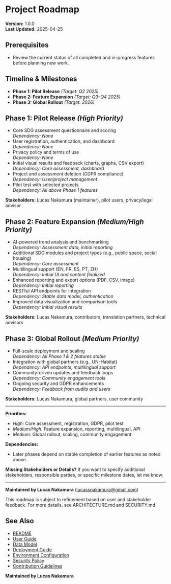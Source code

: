 # Project Roadmap

**Version:** 1.0.0  
**Last Updated:** 2025-04-25

## Prerequisites
- Review the current status of all completed and in-progress features before planning new work.

## Timeline & Milestones
- **Phase 1: Pilot Release** _(Target: Q2 2025)_
- **Phase 2: Feature Expansion** _(Target: Q3–Q4 2025)_
- **Phase 3: Global Rollout** _(Target: 2026)_

## Phase 1: Pilot Release _(High Priority)_
- Core SDG assessment questionnaire and scoring  
  _Dependency: None_
- User registration, authentication, and dashboard  
  _Dependency: None_
- Privacy policy and terms of use  
  _Dependency: None_
- Initial visual results and feedback (charts, graphs, CSV export)  
  _Dependency: Core assessment, dashboard_
- Project and assessment deletion (GDPR compliance)  
  _Dependency: User/project management_
- Pilot test with selected projects  
  _Dependency: All above Phase 1 features_

**Stakeholders:** Lucas Nakamura (maintainer), pilot users, privacy/legal advisor

## Phase 2: Feature Expansion _(Medium/High Priority)_
- AI-powered trend analysis and benchmarking  
  _Dependency: Assessment data, initial reporting_
- Additional SDG modules and project types (e.g., public space, social housing)  
  _Dependency: Core assessment_
- Multilingual support (EN, FR, ES, PT, ZH)  
  _Dependency: Initial UI and content finalized_
- Enhanced reporting and export options (PDF, CSV, image)  
  _Dependency: Initial reporting_
- RESTful API endpoints for integration  
  _Dependency: Stable data model, authentication_
- Improved data visualization and comparison tools  
  _Dependency: Initial visual results_

**Stakeholders:** Lucas Nakamura, contributors, translation partners, technical advisors

## Phase 3: Global Rollout _(Medium Priority)_
- Full-scale deployment and scaling  
  _Dependency: All Phase 1 & 2 features stable_
- Integration with global partners (e.g., UN-Habitat)  
  _Dependency: API endpoints, multilingual support_
- Community-driven updates and feedback loops  
  _Dependency: Community engagement tools_
- Ongoing security and GDPR enhancements  
  _Dependency: Feedback from audits and users_

**Stakeholders:** Lucas Nakamura, global partners, user community

---
**Priorities:**
- _High:_ Core assessment, registration, GDPR, pilot test
- _Medium/High:_ Feature expansion, reporting, multilingual, API
- _Medium:_ Global rollout, scaling, community engagement

**Dependencies:**
- Later phases depend on stable completion of earlier features as noted above.

**Missing Stakeholders or Details?**
If you want to specify additional stakeholders, responsible parties, or specific milestone dates, let me know.

---
**Maintained by Lucas Nakamura** ([lucassnakamura@gmail.com](mailto:lucassnakamura@gmail.com))

This roadmap is subject to refinement based on user and stakeholder feedback. For more details, see ARCHITECTURE.md and SECURITY.md.

## See Also
- [README](../README.md)
- [User Guide](./USER_GUIDE.md)
- [Data Model](./DATA_MODEL.md)
- [Deployment Guide](./DEPLOYMENT.md)
- [Environment Configuration](./ENVIRONMENT.md)
- [Security Policy](./SECURITY.md)
- [Contribution Guidelines](./CONTRIBUTING.md)

**Maintained by Lucas Nakamura**
